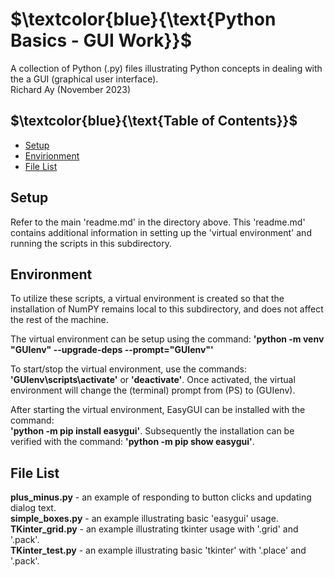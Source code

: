 # $`\textcolor{blue}{\text{Python Basics - GUI Work}}`$
A collection of Python (.py) files illustrating  Python concepts in dealing 
with the a GUI (graphical user interface).  
Richard Ay (November 2023)

## $`\textcolor{blue}{\text{Table of Contents}}`$  
* [Setup](#setup)
* [Envirionment](#environment)
* [File List](#file-list)



## Setup
Refer to the main 'readme.md' in the directory above.  This 'readme.md' contains additional
information in setting up the 'virtual environment' and running the scripts in this
subdirectory.   

## Environment
To utilize these scripts, a virtual environment is created so that the installation of NumPY remains
local to this subdirectory, and does not affect the rest of the machine.

The virtual environment can be setup using the command: 
**'python -m venv "GUIenv" --upgrade-deps --prompt="GUIenv"'**

To start/stop the virtual environment, use the commands: **'GUIenv\scripts\activate'** or **'deactivate'**. Once
activated, the virtual environment will change the (terminal) prompt from (PS) to (GUIenv).

After starting the virtual environment, EasyGUI can be installed with the command:  
**'python -m pip install easygui'**.  Subsequently the installation can be verified with the command: 
**'python -m pip show easygui'**.   




## File List
**plus_minus.py** - an example of responding to button clicks and updating dialog text.  
**simple_boxes.py** - an example illustrating basic 'easygui' usage.  
**TKinter_grid.py** - an example illustrating tkinter usage with '.grid' and '.pack'.  
**TKinter_test.py** - an example illustrating basic 'tkinter' with '.place' and '.pack'.  

 
 

